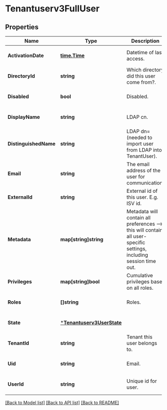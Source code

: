 # Tenantuserv3FullUser

## Properties
Name | Type | Description | Notes
------------ | ------------- | ------------- | -------------
**ActivationDate** | [**time.Time**](time.Time.md) | Datetime of last access. | [optional] [default to null]
**DirectoryId** | **string** | Which directory did this user come from?. | [optional] [default to null]
**Disabled** | **bool** | Disabled. | [optional] [default to null]
**DisplayName** | **string** | LDAP cn. | [optional] [default to null]
**DistinguishedName** | **string** | LDAP dn&#x3D;  (needed to import user from LDAP into TenantUser). | [optional] [default to null]
**Email** | **string** | The email address of the user for communication. | [optional] [default to null]
**ExternalId** | **string** | External id of this user. E.g. ISV id. | [optional] [default to null]
**Metadata** | **map[string]string** | Metadata will contain all preferences   --&gt; this will contain all user-specific settings, including session time out. | [optional] [default to null]
**Privileges** | **map[string]bool** | Cumulative privileges base on all roles. | [optional] [default to null]
**Roles** | **[]string** | Roles. | [optional] [default to null]
**State** | [***Tenantuserv3UserState**](tenantuserv3UserState.md) |  | [optional] [default to null]
**TenantId** | **string** | Tenant this user belongs to. | [optional] [default to null]
**Uid** | **string** | Email. | [optional] [default to null]
**UserId** | **string** | Unique id for user. | [optional] [default to null]

[[Back to Model list]](../README.md#documentation-for-models) [[Back to API list]](../README.md#documentation-for-api-endpoints) [[Back to README]](../README.md)

